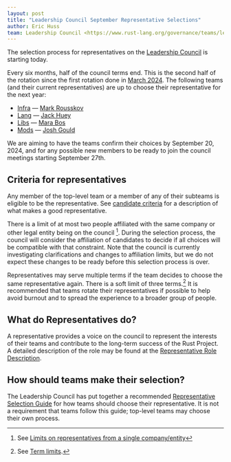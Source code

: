 ```yaml
---
layout: post
title: "Leadership Council September Representative Selections"
author: Eric Huss
team: Leadership Council <https://www.rust-lang.org/governance/teams/leadership-council>
---
```


The selection process for representatives on the [Leadership Council] is starting today.

Every six months, half of the council terms end.
This is the second half of the rotation since the first rotation done in [March 2024].
The following teams (and their current representatives) are up to choose their representative for the next year:

* [Infra] — [Mark Rousskov]
* [Lang] — [Jack Huey]
* [Libs] — [Mara Bos]
* [Mods] — [Josh Gould]

We are aiming to have the teams confirm their choices by September 20, 2024, and for any possible new members to be ready to join the council meetings starting September 27th.

[Leadership Council]: https://www.rust-lang.org/governance/teams/leadership-council
[March 2024]: https://blog.rust-lang.org/inside-rust/2024/04/01/leadership-council-repr-selection.html
[Infra]: https://www.rust-lang.org/governance/teams/infra
[Lang]: https://www.rust-lang.org/governance/teams/lang
[Libs]: https://www.rust-lang.org/governance/teams/library
[Mods]: https://www.rust-lang.org/governance/teams/moderation
[Mark Rousskov]: https://github.com/Mark-Simulacrum
[Jack Huey]: https://github.com/jackh726
[Mara Bos]: https://github.com/m-ou-se
[Josh Gould]: https://github.com/technetos

## Criteria for representatives

Any member of the top-level team or a member of any of their subteams is eligible to be the representative.
See [candidate criteria] for a description of what makes a good representative.

[candidate criteria]: https://forge.rust-lang.org/governance/council.html#candidate-criteria

There is a limit of at most two people affiliated with the same company or other legal entity being on the council [^affiliates].
During the selection process, the council will consider the affiliation of candidates to decide if all choices will be compatible with that constraint.
Note that the council is currently investigating clarifications and changes to affiliation limits, but we do not expect these changes to be ready before this selection process is over.

Representatives may serve multiple terms if the team decides to choose the same representative again.
There is a soft limit of three terms.[^limit]
It is recommended that teams rotate their representatives if possible to help avoid burnout and to spread the experience to a broader group of people.

[^affiliates]: See [Limits on representatives from a single company/entity](https://forge.rust-lang.org/governance/council.html#limits-on-representatives-from-a-single-companyentity)

[^limit]: See [Term limits](https://forge.rust-lang.org/governance/council.html#term-limits).

## What do Representatives do?

A representative provides a voice on the council to represent the interests of their teams and contribute to the long-term success of the Rust Project.
A detailed description of the role may be found at the [Representative Role Description][role].

[role]: https://github.com/rust-lang/leadership-council/blob/main/roles/council-representative.md

## How should teams make their selection?

The Leadership Council has put together a recommended [Representative Selection Guide][guide] for how teams should choose their representative.
It is not a requirement that teams follow this guide; top-level teams may choose their own process.

[guide]: https://github.com/rust-lang/leadership-council/blob/main/guides/representative-selection.md
